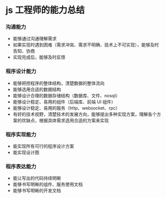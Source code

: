 # js 工程师的能力总结

### 沟通能力

+ 能够通过沟通理解需求
+ 如果实现时遇到困难（需求冲突、需求不明确、技术上不可实现），能够及时告知、协商
+ 实现完成后，能够及时反馈

### 程序设计能力

+ 能够把控程序的整体结构，清楚数据的整体流向
+ 能够选用合适的数据结构
+ 能够设计合理的数据存储结构（数据库、文件、nosql）
+ 能够设计稳定、易用的组件（后端库、前端 UI 组件）
+ 能够设计稳定、易用的服务（http、websocket、rpc）
+ 有好的技术视野，清楚技术的发展方向，能够提出多种实现方案，理解各个方案的优缺点，根据具体需求选用合适的方案来实现

### 程序实现能力

+ 能实现所有可行的程序设计方案
+ 能实现设计图

### 程序表达能力

+ 能让写出的代码持续明晰
+ 能够书写明晰的组件、服务使用文档
+ 能够书写明晰的开发文档
